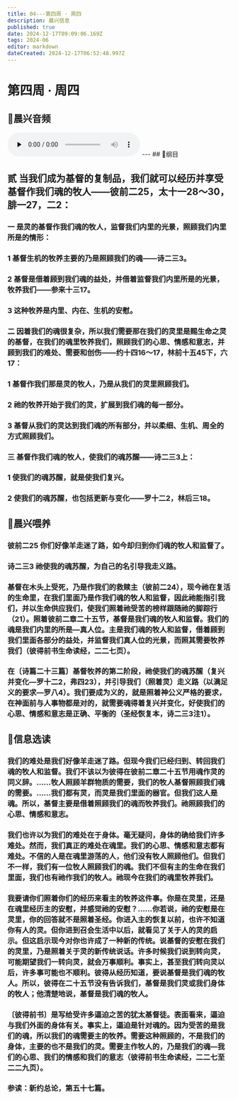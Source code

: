 ```yaml
---
title: 04---第四周 · 周四
description: 晨兴信息
published: true
date: 2024-12-17T09:09:06.169Z
tags: 2024-06
editor: markdown
dateCreated: 2024-12-17T06:52:48.997Z
---
```


# 第四周 · 周四

## 🎵晨兴音频
<audio id="audio" controls="" preload="none">
      <source id="mp3" src="/2024-06/week4/week4day4.mp3">
</audio>
---
## 📖纲目

## 贰    当我们成为基督的复制品，我们就可以经历并享受基督作我们魂的牧人——彼前二25，太十一28～30，腓一27，二2：

### 一    是灵的基督作我们魂的牧人，监督我们内里的光景，照顾我们内里所是的情形：

### 1    基督生机的牧养主要的乃是照顾我们的魂——诗二三3。

### 2    基督是借着顾到我们魂的益处，并借着监督我们内里所是的光景，牧养我们——参来十三17。

### 3    这种牧养是内里、内在、生机的安慰。

### 二    因着我们的魂很复杂，所以我们需要那在我们的灵里是赐生命之灵的基督，在我们的魂里牧养我们，照顾我们的心思、情感和意志，并顾到我们的难处、需要和创伤——约十四16～17，林前十五45下，六17：

### 1    基督作我们那是灵的牧人，乃是从我们的灵里照顾我们。

### 2    祂的牧养开始于我们的灵，扩展到我们魂的每一部分。

### 3    基督从我们的灵达到我们魂的所有部分，并以柔细、生机、周全的方式照顾我们。

### 三    基督作我们魂的牧人，使我们的魂苏醒——诗二三3上：

### 1    使我们的魂苏醒，就是使我们复兴。

### 2    使我们的魂苏醒，也包括更新与变化——罗十二2，林后三18。

## 📖晨兴喂养

### 彼前二25    你们好像羊走迷了路，如今却归到你们魂的牧人和监督了。

### 诗二三3    祂使我的魂苏醒，为自己的名引导我走义路。

### 基督在木头上受死，乃是作我们的救赎主（彼前二24），现今祂在复活的生命里，在我们里面乃是作我们魂的牧人和监督，因此祂能指引我们，并以生命供应我们，使我们照着祂受苦的榜样跟随祂的脚踪行（21）。照着彼前二章二十五节，基督是我们魂的牧人和监督。我们的魂是我们内里的所是—真人位。主是我们魂的牧人和监督，借着顾到我们里面各部分的益处，并监督我们真人位的光景，而照其需要牧养我们（彼得前书生命读经，二二七页）。

### 在〔诗篇二十三篇〕基督牧养的第二阶段，祂使我们的魂苏醒（复兴并变化—罗十二2，弗四23），并引导我们（照着灵）走义路（以满足义的要求—罗八4）。我们要成为义的，就是照着神公义严格的要求，在神面前与人事物都是对的，就需要魂得着复兴并变化，好使我们的心思、情感和意志是正确、平衡的（圣经恢复本，诗二三3注1）。

## 📖信息选读

### 我们的难处是我们好像羊走迷了路。但现今我们已经归到、转回我们魂的牧人和监督。我们不该以为彼得在彼前二章二十五节用魂作灵的同义辞。……牧人照顾羊群物质的需要，我们的牧人基督照顾我们魂的需要。……我们都有灵，而灵是我们里面的器官。但我们这人是魂。所以，基督主要是借着照顾我们的魂而牧养我们。祂照顾我们的心思、情感和意志。

### 我们也许以为我们的难处在于身体。毫无疑问，身体的确给我们许多难处。然而，我们真正的难处在魂里。我们的心思、情感和意志都有难处。不信的人是在魂里游荡的人，他们没有牧人照顾他们。但我们不一样，我们有一位牧人照顾我们的魂。我们不但有主的生命在我们里面，我们也有祂作我们的牧人。祂现今在我们的魂里牧养我们。

### 我要请你们照着你们的经历来看主的牧养这件事。你是在灵里，还是在魂里经历主的安慰，并感觉祂的安慰？……你若说，祂的安慰是在灵里，你的回答就不是照着圣经。你进入主的恢复以前，也许不知道你有人的灵。但你进到召会生活中以后，就看见了关于人的灵的启示。但这启示现今对你也许成了一种新的传统。说基督的安慰在我们的灵里，乃是照着关于灵的新传统说话。许多时候我们说到转向灵，可能期望我们一转向灵，就会万事顺利。事实上，甚至我们转向灵以后，许多事可能也不顺利。彼得从经历知道，要说基督是我们魂的牧人。所以，彼得在二十五节没有告诉我们，基督是我们灵或我们身体的牧人；他清楚地说，基督是我们魂的牧人。

### 〔彼得前书〕是写给受许多逼迫之苦的犹太基督徒。表面看来，逼迫与我们外面的身体有关。事实上，逼迫是针对魂的。因为受苦的是我们的魂，所以我们的魂需要主的牧养。需要这种照顾的，不是我们的身体，主要的也不是我们的灵。需要主作牧人的，乃是我们的魂—我们的心思、我们的情感和我们的意志（彼得前书生命读经，二二七至二二九页）。

### 参读：新约总论，第五十七篇。
<!-- Google tag (gtag.js) -->
<script async src="https://www.googletagmanager.com/gtag/js?id=G-1P8709Z16T"></script>
<script>
  window.dataLayer = window.dataLayer || [];
  function gtag(){dataLayer.push(arguments);}
  gtag('js', new Date());

  gtag('config', 'G-1P8709Z16T');
</script>